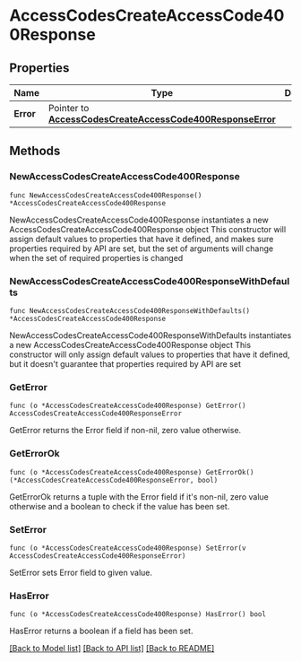 # AccessCodesCreateAccessCode400Response

## Properties

Name | Type | Description | Notes
------------ | ------------- | ------------- | -------------
**Error** | Pointer to [**AccessCodesCreateAccessCode400ResponseError**](AccessCodesCreateAccessCode400ResponseError.md) |  | [optional] 

## Methods

### NewAccessCodesCreateAccessCode400Response

`func NewAccessCodesCreateAccessCode400Response() *AccessCodesCreateAccessCode400Response`

NewAccessCodesCreateAccessCode400Response instantiates a new AccessCodesCreateAccessCode400Response object
This constructor will assign default values to properties that have it defined,
and makes sure properties required by API are set, but the set of arguments
will change when the set of required properties is changed

### NewAccessCodesCreateAccessCode400ResponseWithDefaults

`func NewAccessCodesCreateAccessCode400ResponseWithDefaults() *AccessCodesCreateAccessCode400Response`

NewAccessCodesCreateAccessCode400ResponseWithDefaults instantiates a new AccessCodesCreateAccessCode400Response object
This constructor will only assign default values to properties that have it defined,
but it doesn't guarantee that properties required by API are set

### GetError

`func (o *AccessCodesCreateAccessCode400Response) GetError() AccessCodesCreateAccessCode400ResponseError`

GetError returns the Error field if non-nil, zero value otherwise.

### GetErrorOk

`func (o *AccessCodesCreateAccessCode400Response) GetErrorOk() (*AccessCodesCreateAccessCode400ResponseError, bool)`

GetErrorOk returns a tuple with the Error field if it's non-nil, zero value otherwise
and a boolean to check if the value has been set.

### SetError

`func (o *AccessCodesCreateAccessCode400Response) SetError(v AccessCodesCreateAccessCode400ResponseError)`

SetError sets Error field to given value.

### HasError

`func (o *AccessCodesCreateAccessCode400Response) HasError() bool`

HasError returns a boolean if a field has been set.


[[Back to Model list]](../README.md#documentation-for-models) [[Back to API list]](../README.md#documentation-for-api-endpoints) [[Back to README]](../README.md)


